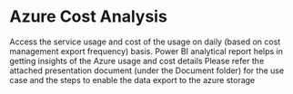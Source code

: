 # Azure Cost Analysis
Access the service usage and cost of the usage on daily (based on cost management export frequency) basis.
Power BI analytical report helps in getting insights of the Azure usage and cost details
Please refer the attached presentation document (under the Document folder) for the use case and the steps to enable the data export to the azure storage
